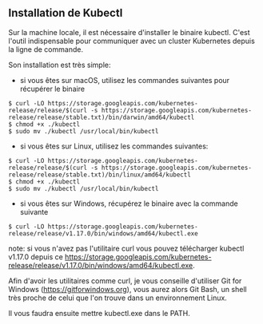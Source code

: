 ## Installation de Kubectl

Sur la machine locale, il est nécessaire d'installer le binaire kubectl. C'est l'outil indispensable pour communiquer avec un cluster Kubernetes depuis la ligne de commande.

Son installation est très simple:

- si vous êtes sur macOS, utilisez les commandes suivantes pour récupérer le binaire

```
$ curl -LO https://storage.googleapis.com/kubernetes-release/release/$(curl -s https://storage.googleapis.com/kubernetes-release/release/stable.txt)/bin/darwin/amd64/kubectl
$ chmod +x ./kubectl
$ sudo mv ./kubectl /usr/local/bin/kubectl
```

- si vous êtes sur Linux, utilisez les commandes suivantes:

```
$ curl -LO https://storage.googleapis.com/kubernetes-release/release/$(curl -s https://storage.googleapis.com/kubernetes-release/release/stable.txt)/bin/linux/amd64/kubectl
$ chmod +x ./kubectl
$ sudo mv ./kubectl /usr/local/bin/kubectl
```

- si vous êtes sur Windows, récupérez le binaire avec la commande suivante

```
$ curl -LO https://storage.googleapis.com/kubernetes-release/release/v1.17.0/bin/windows/amd64/kubectl.exe
```

note: si vous n'avez pas l'utilitaire curl vous pouvez télécharger kubectl v1.17.0 depuis ce https://storage.googleapis.com/kubernetes-release/release/v1.17.0/bin/windows/amd64/kubectl.exe.

Afin d'avoir les utilitaires comme curl, je vous conseille d'utiliser Git for Windows (https://gitforwindows.org), vous aurez alors Git Bash, un shell très proche de celui que l'on trouve dans un environnement Linux.

Il vous faudra ensuite mettre kubectl.exe dans le PATH.
